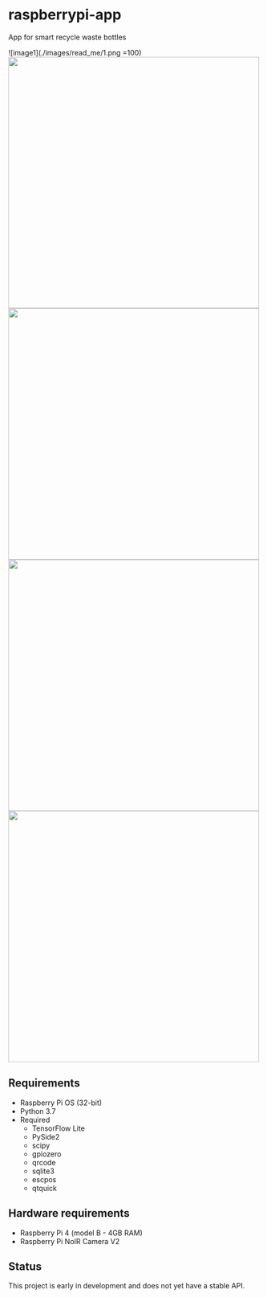 # raspberrypi-app
App for smart recycle waste bottles

![image1](./images/read_me/1.png =100)
<img src="https://github.com/Farazist/raspberrypi-app/blob/master/images/read_me/1.png" width="500">
<img src="https://github.com/Farazist/raspberrypi-app/blob/master/images/read_me/2.png" width="500">
<img src="https://github.com/Farazist/raspberrypi-app/blob/master/images/read_me/3.png" width="500">
<img src="https://github.com/Farazist/raspberrypi-app/blob/master/images/read_me/4.png" width="500"/>
## Requirements
* Raspberry Pi OS (32-bit)
* Python 3.7
* Required
  * TensorFlow Lite
  * PySide2
  * scipy
  * gpiozero
  * qrcode
  * sqlite3
  * escpos
  * qtquick
## Hardware requirements
 * Raspberry Pi 4 (model B - 4GB RAM)
 * Raspberry Pi NoIR Camera V2
## Status
This project is early in development and does not yet have a stable API.
  
